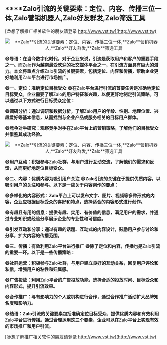 ## ****Zalo**引流的关键要素：定位、内容、传播三位一体,**Zalo**营销机器人,**Zalo**好友群发,**Zalo**筛选工具**

[😍想了解推广相关软件的朋友请登录 http://www.vst.tw](http://www.vst.tw)

 <center><img src="https://vst.tw/MP4/tuiguang/png/2.png" alt="**Zalo**引流的关键要素：定位、内容、传播三位一体,**Zalo**营销机器人,**Zalo**好友群发,**Zalo**筛选工具"></center>

**😄导语：在当今数字化时代，对于企业来说，引流是获取用户和客户的重要手段之一。而**Zalo**作为越南最受欢迎的社交媒体平台之一，在引流方面具有巨大的潜力。本文将重点介绍**Zalo**引流的关键要素，包括定位、内容和传播，帮助企业更好地利用**Zalo**平台进行市场推广。**

**😄一、定位：准确定位目标受众**
**😄在**Zalo**平台进行引流的首要任务是准确地定位目标受众。企业需要了解**Zalo**的用户特征和兴趣，以便更好地制定引流策略。可以通过以下方式进行目标受众定位：**

**😄调研分析：通过调研和数据分析，了解**Zalo**用户的年龄、性别、地理位置、兴趣爱好等基本信息，从而找到与企业产品或服务相关的目标用户群体。**

**😄竞争对手研究：观察竞争对手在**Zalo**平台上的营销策略，了解他们的目标受众并借鉴其成功经验。**

 <center><img src="https://vst.tw/MP4/tuiguang/png/4.png" alt="**Zalo**引流的关键要素：定位、内容、传播三位一体,**Zalo**营销机器人,**Zalo**好友群发,**Zalo**筛选工具"></center>

**😄用户互动：积极参与**Zalo**社群，与用户进行互动交流，了解他们的需求和反馈，从而更好地定位目标受众。**

**😄二、内容：优质内容为吸引用户关注**
**😄**Zalo**引流的关键在于提供优质内容，以吸引用户的关注和参与。以下是一些关于内容创作的要点：**

**😄多样化的内容形式：**Zalo**平台上可以发布文字、图片、视频等多种形式的内容，企业应根据目标受众的喜好和特点，选择适合的内容形式进行创作。**

**😄有趣且有用的信息：提供有趣、实用、有价值的信息，满足用户的需求，并通过专业知识或经验分享展示企业的专业性和可信度。**

**😄引发互动和分享：通过有趣的话题、互动式的内容设计，鼓励用户参与讨论和分享，扩大内容的传播范围。**

**😄三、传播：有效利用**Zalo**平台进行推广**
**😄除了定位和内容，传播也是**Zalo**引流的重要一环。以下是一些传播策略：**

**😄社群运营：积极参与**Zalo**社群，与用户建立良好的互动关系，回复用户评论和私信，增强用户的粘性和归属感。**

**😄广告投放：利用**Zalo**平台的广告投放功能，选择合适的投放时间、目标受众和内容形式，提升引流效果。**

**😄合作推广：与有影响力的个人或机构进行合作，通过合作推广活动扩大品牌知名度和影响力。**

**😄结语：**Zalo**引流的关键要素包括准确定位目标受众、提供优质内容和有效利用**Zalo**平台进行传播。通过合理运用这三个要素，企业可以在**Zalo**平台上实现有效的市场推广和用户引流。**

[😍想了解推广相关软件的朋友请登录 http://www.vst.tw](http://www.vst.tw)



